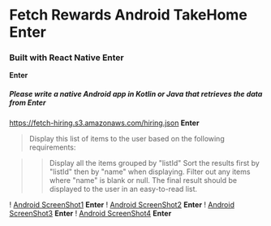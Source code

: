 # Fetch Rewards Android TakeHome **Enter**
### Built with React Native **Enter**
**Enter**

##### Please write a native Android app in Kotlin or Java that retrieves the data from **Enter**
https://fetch-hiring.s3.amazonaws.com/hiring.json
**Enter**

> Display this list of items to the user based on the following requirements:

>> Display all the items grouped by "listId"
>> Sort the results first by "listId" then by "name" when displaying.
>> Filter out any items where "name" is blank or null.
>> The final result should be displayed to the user in an easy-to-read list.

! [Android ScreenShot1](Screenshot_20220329_122127.png) **Enter** 
! [Android ScreenShot2](Screenshot_20220329_122337.png) **Enter**
! [Android ScreenShot3](Screenshot_20220329_122426.png) **Enter**
! [Android ScreenShot4](Screenshot_20220329_122449.png) **Enter**